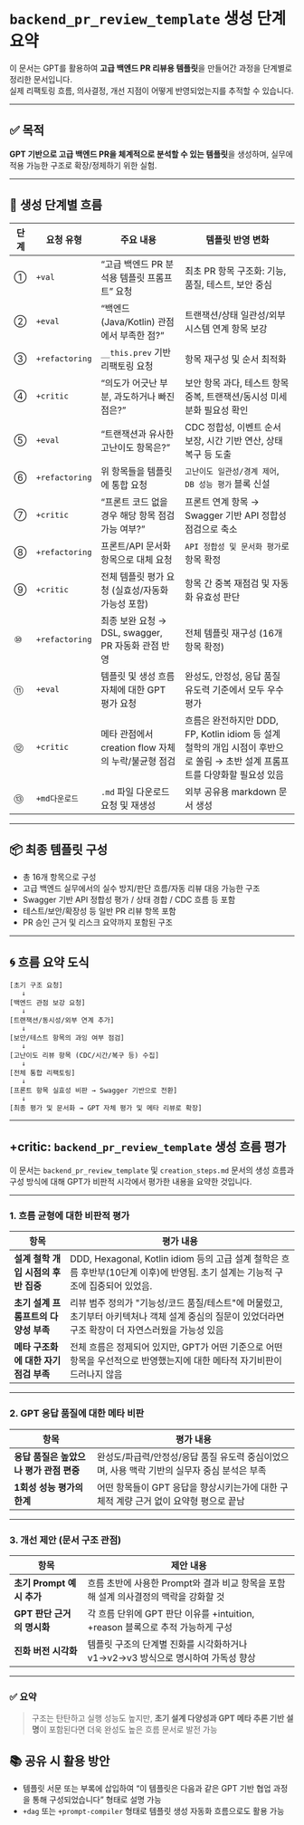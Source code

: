 # `backend_pr_review_template` 생성 단계 요약

이 문서는 GPT를 활용하여 **고급 백엔드 PR 리뷰용 템플릿**을 만들어간 과정을 단계별로 정리한 문서입니다.  
실제 리팩토링 흐름, 의사결정, 개선 지점이 어떻게 반영되었는지를 추적할 수 있습니다.

---

## ✅ 목적

**GPT 기반으로 고급 백엔드 PR을 체계적으로 분석할 수 있는 템플릿**을 생성하며, 실무에 적용 가능한 구조로 확장/정제하기 위한 실험.

---

## 📘 생성 단계별 흐름

| 단계 | 요청 유형 | 주요 내용 | 템플릿 반영 변화 |
|------|-----------|-----------|------------------|
| ① | `+val` | “고급 백엔드 PR 분석용 템플릿 프롬프트” 요청 | 최초 PR 항목 구조화: 기능, 품질, 테스트, 보안 중심 |
| ② | `+eval` | “백엔드(Java/Kotlin) 관점에서 부족한 점?” | 트랜잭션/상태 일관성/외부 시스템 연계 항목 보강 |
| ③ | `+refactoring` | `__this.prev` 기반 리팩토링 요청 | 항목 재구성 및 순서 최적화 |
| ④ | `+critic` | “의도가 어긋난 부분, 과도하거나 빠진 점은?” | 보안 항목 과다, 테스트 항목 중복, 트랜잭션/동시성 미세분화 필요성 확인 |
| ⑤ | `+eval` | “트랜잭션과 유사한 고난이도 항목은?” | CDC 정합성, 이벤트 순서 보장, 시간 기반 연산, 상태 복구 등 도출 |
| ⑥ | `+refactoring` | 위 항목들을 템플릿에 통합 요청 | `고난이도 일관성/경계 제어`, `DB 성능 평가` 블록 신설 |
| ⑦ | `+critic` | “프론트 코드 없을 경우 해당 항목 점검 가능 여부?” | 프론트 연계 항목 → Swagger 기반 API 정합성 점검으로 축소 |
| ⑧ | `+refactoring` | 프론트/API 문서화 항목으로 대체 요청 | `API 정합성 및 문서화 평가`로 항목 확정 |
| ⑨ | `+critic` | 전체 템플릿 평가 요청 (실효성/자동화 가능성 포함) | 항목 간 중복 재점검 및 자동화 유효성 판단 |
| ⑩ | `+refactoring` | 최종 보완 요청 → DSL, swagger, PR 자동화 관점 반영 | 전체 템플릿 재구성 (16개 항목 확정) |
| ⑪ | `+eval` | 템플릿 및 생성 흐름 자체에 대한 GPT 평가 요청 | 완성도, 안정성, 응답 품질 유도력 기준에서 모두 우수 평가 |
| ⑫ | `+critic` | 메타 관점에서 creation flow 자체의 누락/불균형 점검 | 흐름은 완전하지만 DDD, FP, Kotlin idiom 등 설계 철학의 개입 시점이 후반으로 쏠림 → 초반 설계 프롬프트를 다양화할 필요성 있음 |
| ⑬ | `+md다운로드` | `.md` 파일 다운로드 요청 및 재생성 | 외부 공유용 markdown 문서 생성 |
---

## 📦 최종 템플릿 구성

- 총 16개 항목으로 구성
- 고급 백엔드 실무에서의 실수 방지/판단 흐름/자동 리뷰 대응 가능한 구조
- Swagger 기반 API 정합성 평가 / 상태 경합 / CDC 흐름 등 포함
- 테스트/보안/확장성 등 일반 PR 리뷰 항목 포함
- PR 승인 근거 및 리스크 요약까지 포함된 구조

---

## 🌀 흐름 요약 도식

```text
[초기 구조 요청]
   ↓
[백엔드 관점 보강 요청]
   ↓
[트랜잭션/동시성/외부 연계 추가]
   ↓
[보안/테스트 항목의 과잉 여부 점검]
   ↓
[고난이도 리뷰 항목 (CDC/시간/복구 등) 수집]
   ↓
[전체 통합 리팩토링]
   ↓
[프론트 항목 실효성 비판 → Swagger 기반으로 전환]
   ↓
[최종 평가 및 문서화 → GPT 자체 평가 및 메타 리뷰로 확장]
```

---

## +critic: `backend_pr_review_template` 생성 흐름 평가

이 문서는 `backend_pr_review_template` 및 `creation_steps.md` 문서의 생성 흐름과 구성 방식에 대해 GPT가 비판적 시각에서 평가한 내용을 요약한 것입니다.

---

### 1. 흐름 균형에 대한 비판적 평가

| 항목 | 평가 내용 |
|------|------------|
| **설계 철학 개입 시점의 후반 집중** | DDD, Hexagonal, Kotlin idiom 등의 고급 설계 철학은 흐름 후반부(10단계 이후)에 반영됨. 초기 설계는 기능적 구조에 집중되어 있었음. |
| **초기 설계 프롬프트의 다양성 부족** | 리뷰 범주 정의가 "기능성/코드 품질/테스트"에 머물렀고, 초기부터 아키텍처나 객체 설계 중심의 질문이 있었더라면 구조 확장이 더 자연스러웠을 가능성 있음 |
| **메타 구조화에 대한 자기 점검 부족** | 전체 흐름은 정제되어 있지만, GPT가 어떤 기준으로 어떤 항목을 우선적으로 반영했는지에 대한 메타적 자기비판이 드러나지 않음 |

---

### 2. GPT 응답 품질에 대한 메타 비판

| 항목 | 평가 내용 |
|------|------------|
| **응답 품질은 높았으나 평가 관점 편중** | 완성도/파급력/안정성/응답 품질 유도력 중심이었으며, 사용 맥락 기반의 실무자 중심 분석은 부족 |
| **1회성 성능 평가의 한계** | 어떤 항목들이 GPT 응답을 향상시키는가에 대한 구체적 계량 근거 없이 요약형 평으로 끝남 |

---

### 3. 개선 제안 (문서 구조 관점)

| 항목 | 제안 내용 |
|------|------------|
| **초기 Prompt 예시 추가** | 흐름 초반에 사용한 Prompt와 결과 비교 항목을 포함해 설계 의사결정의 맥락을 강화할 것 |
| **GPT 판단 근거의 명시화** | 각 흐름 단위에 GPT 판단 이유를 +intuition, +reason 블록으로 추적 가능하게 구성 |
| **진화 버전 시각화** | 템플릿 구조의 단계별 진화를 시각화하거나 v1→v2→v3 방식으로 명시하여 가독성 향상 |

---

### ✅ 요약

> 구조는 탄탄하고 실행 성능도 높지만, **초기 설계 다양성과 GPT 메타 추론 기반 설명**이 포함된다면 더욱 완성도 높은 흐름 문서로 발전 가능


## 📚 공유 시 활용 방안

- 템플릿 서문 또는 부록에 삽입하여 “이 템플릿은 다음과 같은 GPT 기반 협업 과정을 통해 구성되었습니다” 형태로 설명 가능
- `+dag` 또는 `+prompt-compiler` 형태로 템플릿 생성 자동화 흐름으로도 활용 가능

